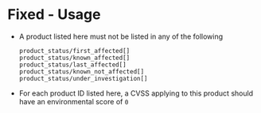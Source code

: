 # Fixed - Usage

* A product listed here must not be listed in any of the following

  ```
  product_status/first_affected[]
  product_status/known_affected[]
  product_status/last_affected[]
  product_status/known_not_affected[]
  product_status/under_investigation[]
  ```

* For each product ID listed here, a CVSS applying to this product should have an environmental score of `0`
